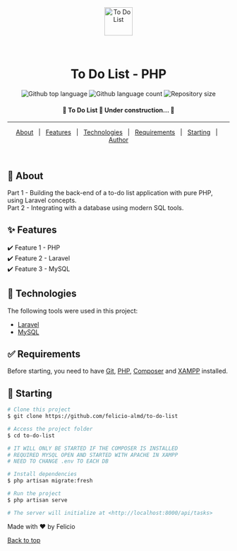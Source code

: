 <div align="center" id="top"> 
  <img src="https://upload.wikimedia.org/wikipedia/commons/thumb/9/9a/Laravel.svg/1200px-Laravel.svg.png" height="64px" alt="To Do List" />

&#xa0;

  <!-- <a href="https://todolist.netlify.app">Demo</a> -->
</div>

<h1 align="center">To Do List - PHP</h1>

<p align="center">
  <img alt="Github top language" src="https://img.shields.io/github/languages/top/felicio-almd/to-do-list?color=56BEB8">

  <img alt="Github language count" src="https://img.shields.io/github/languages/count/felicio-almd/to-do-list?color=56BEB8">

  <img alt="Repository size" src="https://img.shields.io/github/repo-size/felicio-almd/to-do-list?color=56BEB8">
</p>

<h4 align="center">
  🚧 To Do List 🚀 Under construction... 🚧
</h4>

<hr>

<p align="center">
  <a href="#dart-about">About</a> &#xa0; | &#xa0; 
  <a href="#sparkles-features">Features</a> &#xa0; | &#xa0;
  <a href="#rocket-technologies">Technologies</a> &#xa0; | &#xa0;
  <a href="#white_check_mark-requirements">Requirements</a> &#xa0; | &#xa0;
  <a href="#checkered_flag-starting">Starting</a> &#xa0; | &#xa0;
  <a href="https://github.com/felicio-almd" target="_blank">Author</a>
</p>

<br>

## :dart: About

Part 1 - Building the back-end of a to-do list application with pure PHP, using Laravel concepts.\
Part 2 - Integrating with a database using modern SQL tools.

## :sparkles: Features

:heavy_check_mark: Feature 1 - PHP\
:heavy_check_mark: Feature 2 - Laravel\
:heavy_check_mark: Feature 3 - MySQL

## :rocket: Technologies

The following tools were used in this project:

-   [Laravel](https://laravel.com/)
-   [MySQL](https://www.mysql.com/)

## :white_check_mark: Requirements

Before starting, you need to have [Git](https://git-scm.com), [PHP](), [Composer]() and [XAMPP]() installed.

## :checkered_flag: Starting

```bash
# Clone this project
$ git clone https://github.com/felicio-almd/to-do-list

# Access the project folder
$ cd to-do-list

# IT WILL ONLY BE STARTED IF THE COMPOSER IS INSTALLED
# REQUIRED MYSQL OPEN AND STARTED WITH APACHE IN XAMPP
# NEED TO CHANGE .env TO EACH DB

# Install dependencies
$ php artisan migrate:fresh

# Run the project
$ php artisan serve

# The server will initialize at <http://localhost:8000/api/tasks>
```

Made with ❤️ by Felicio

<a href="#top">Back to top</a>
